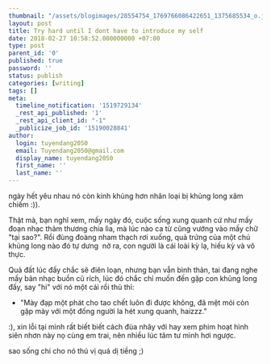 ```yaml
---
thumbnail: "/assets/blogimages/28554754_1769766086422651_1375685534_o.jpg"
layout: post
title: Try hard until I dont have to introduce my self
date: 2018-02-27 10:58:52.000000000 +07:00
type: post
parent_id: '0'
published: true
password: ''
status: publish
categories: [writing]
tags: []
meta:
  timeline_notification: '1519729134'
  _rest_api_published: '1'
  _rest_api_client_id: "-1"
  _publicize_job_id: '15190028841'
author:
  login: tuyendang2050
  email: Tuyendang2050@gmail.com
  display_name: tuyendang2050
  first_name: ''
  last_name: ''
---
```

ngày hết yêu nhau nó còn kinh khủng hơn nhân loại bị khủng long xâm chiếm :)).


Thật mà, bạn nghĩ xem, mấy ngày đó, cuộc sống xung quanh cứ như mấy đoạn nhạc thảm thương chia lìa, mà lúc nào ca từ cũng vướng vào mấy chữ "tại sao?". Rồi đùng đoàng nham thạch rơi xuống, quả trứng của một chú khủng long nào đó tự dưng  nở ra, con người là cái loài kỳ lạ, hiếu kỳ và vô thực.


Quả đất lúc đấy chắc sẽ điên loạn, nhưng bạn vẫn bình thản, tai đang nghe mấy bản nhạc buồn cũ rích, lúc đó chắc chỉ muốn đến gặp con khủng long đấy, say "hi" với nó một cái rồi thủ thỉ:


- "Mày đạp một phát cho tao chết luôn đi được không, đã mệt mỏi còn gặp mày với một đống người la hét xung quanh, haizzz."





:), xin lỗi tại mình rất biết biết cách đùa nhây với hay xem phim hoạt hình siên nhơn này nọ cùng em trai, nên nhiều lúc tâm tư mình hơi ngược.


sao sống chi cho nó thú vị quá dị tiềng ;)
